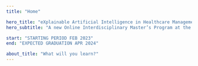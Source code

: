 ```yaml
---
title: "Home"

hero_title: "eXplainable Artificial Intelligence in Healthcare Management"
hero_subtitle: "A new Online Interdisciplinary Master’s Program at the Intersection of AI and Health Care awarded by the University of Pavia."

start: "STARTING PERIOD FEB 2023"
end: "EXPECTED GRADUATION APR 2024"

about_title: "What will you learn?"
---
```

